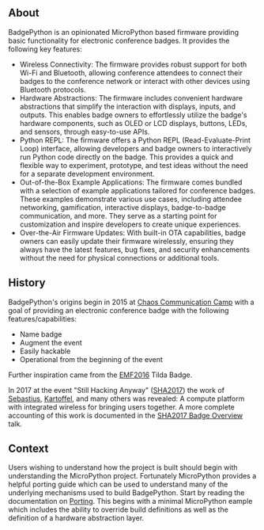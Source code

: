 ## About

BadgePython is an opinionated MicroPython based firmware providing basic
functionality for electronic conference badges.  It provides the following key
features:


- Wireless Connectivity: The firmware provides robust support for both Wi-Fi and
  Bluetooth, allowing conference attendees to connect their badges to the
  conference network or interact with other devices using Bluetooth protocols.
- Hardware Abstractions: The firmware includes convenient hardware abstractions
  that simplify the interaction with displays, inputs, and outputs. This enables
  badge owners to effortlessly utilize the badge's hardware components, such as
  OLED or LCD displays, buttons, LEDs, and sensors, through easy-to-use APIs.
- Python REPL: The firmware offers a Python REPL (Read-Evaluate-Print Loop)
  interface, allowing developers and badge owners to interactively run Python
  code directly on the badge. This provides a quick and flexible way to
  experiment, prototype, and test ideas without the need for a separate
  development environment.
- Out-of-the-Box Example Applications: The firmware comes bundled with a
  selection of example applications tailored for conference badges. These
  examples demonstrate various use cases, including attendee networking,
  gamification, interactive displays, badge-to-badge communication, and more.
  They serve as a starting point for customization and inspire developers to
  create unique experiences.
- Over-the-Air Firmware Updates: With built-in OTA capabilities, badge owners
  can easily update their firmware wirelessly, ensuring they always have the
  latest features, bug fixes, and security enhancements without the need for
  physical connections or additional tools.


## History

BadgePython's origins begin in 2015 at [Chaos Communication Camp][ccc2015] with
a goal of providing an electronic conference badge with the following
features/capabilities: 

- Name badge
- Augment the event
- Easily hackable
- Operational from the beginning of the event

Further inspiration came from the [EMF2016][emf2016] Tilda Badge.

In 2017 at the event "Still Hacking Anyway" ([SHA2017][sha2017]) the work of
[Sebastius], [Kartoffel], and many others was revealed: A compute platform with
integrated wireless for bringing users together.  A more complete accounting of
this work is documented in the [SHA2017 Badge Overview] talk.


## Context

Users wishing to understand how the project is built should begin with
understanding the MicroPython project.  Fortunately MicroPython provides a
helpful porting guide which can be used to understand many of the underlying
mechanisms used to build BadgePython.  Start by reading the documentation on
[Porting][porting].  This begins with a minimal MicroPython eample which
includes the ability to override build definitions as well as the definition of
a hardware abstraction layer.


[ccc2015]: https://events.ccc.de/camp/2015/wiki/Main_Page
[emf2016]: https://www.emfcamp.org/schedule/2016
[sha2017]: https://wiki.sha2017.org/w/Main_Page
[Sebastius]: https://github.com/sebastius
[Kartoffel]: https://github.com/kartoffel
[SHA2017 Badge Overview]: https://media.ccc.de/v/SHA2017-51-sha2017_badge
[Porting]: https://docs.micropython.org/en/latest/develop/porting.html#minimal-micropython-firmware

<!--
# vim: sw=2 tw=2 et sts tw=80
-->

